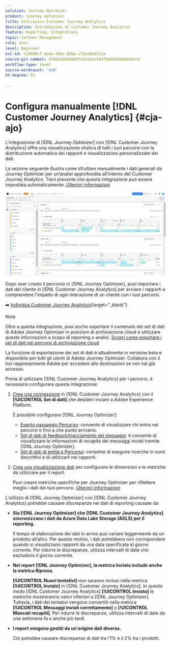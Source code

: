 ```yaml
---
solution: Journey Optimizer
product: journey optimizer
title: Utilizzare Customer Journey Analytics
description: Introduzione al Customer Journey Analytics
feature: Reporting, Integrations
topic: Content Management
role: User
level: Beginner
exl-id: 5349b0cf-da4e-458c-89be-c75a38e4721a
source-git-commit: 47482adb84e05fe41eb1c50479a8b50e00469ec4
workflow-type: tm+mt
source-wordcount: '418'
ht-degree: 6%

---
```


# Configura manualmente [!DNL Customer Journey Analytics] {#cja-ajo}

L&#39;integrazione di [!DNL Journey Optimizer] con [!DNL Customer Journey Analytics] offre una visualizzazione olistica di tutti i tuoi percorsi con la distribuzione automatica dei rapporti e visualizzazioni personalizzate dei dati.

La sezione seguente illustra come sfruttare manualmente i dati generati da Journey Optimizer per un’analisi approfondita all’interno del Customer Journey Analytics. Tieni presente che questa integrazione può essere impostata automaticamente. [Ulteriori informazioni](report-gs-cja.md)

![](assets/cja.png)

Dopo aver creato il percorso in [!DNL Journey Optimizer], puoi importare i dati del cliente in [!DNL Customer Journey Analytics] per avviare i rapporti e comprendere l&#39;impatto di ogni interazione di un cliente con i tuoi percorsi.

➡️ [Individua Customer Journey Analytics](https://experienceleague.adobe.com/it/docs/analytics-platform/using/integrations/ajo#manually-configure-a-data-view-to-be-used-with-journey-optimizer){target="_blank"}

>[!NOTE]
>
>Oltre a questa integrazione, puoi anche esportare il contenuto dei set di dati di Adobe Journey Optimizer in posizioni di archiviazione cloud e utilizzare queste informazioni a scopo di reporting o analisi. [Scopri come esportare i set di dati nei percorsi di archiviazione cloud](../data/export-datasets.md)
>
>La funzione di esportazione dei set di dati è attualmente in versione beta e disponibile per tutti gli utenti di Adobe Journey Optimizer. Collabora con il tuo rappresentante Adobe per accedere alle destinazioni se non hai già accesso.

Prima di utilizzare [!DNL Customer Journey Analytics] per i percorsi, è necessario configurare questa integrazione:

1. [Crea una connessione](https://experienceleague.adobe.com/docs/analytics-platform/using/cja-connections/create-connection.html?lang=it) in [!DNL Customer Journey Analytics] con il **[!UICONTROL Set di dati]** che desideri inviare a Adobe Experience Platform.

   È possibile configurare [!DNL Journey Optimizer]:
   * [Evento passaggio Percorso](../data/datasets-query-examples.md#journey-step-event): consente di visualizzare chi entra nei percorsi e fino a che punto arrivano.
   * [Set di dati di feedback/tracciamento dei messaggi](../data/datasets-query-examples.md#message-feedback-event-dataset): ti consente di visualizzare le informazioni di recapito dei messaggi inviati tramite [!DNL Journey Optimizer].
   * [Set di dati di entità e Percorso](../data/datasets-query-examples.md#entity-dataset): consente di eseguire ricerche in nomi descrittivi e di utilizzarli nei rapporti.

1. [Crea una visualizzazione dati](https://experienceleague.adobe.com/docs/analytics-platform/using/cja-dataviews/create-dataview.html?lang=it) per configurare le dimensioni e le metriche da utilizzare per il report.

   Puoi creare metriche specifiche per Journey Optimizer per riflettere meglio i dati dei tuoi percorsi. [Ulteriori informazioni](https://experienceleague.adobe.com/docs/analytics-platform/using/integrations/ajo.html?lang=it#configure-the-data-view-to-accommodate-journey-optimizer-dimensions-and-metrics)

L&#39;utilizzo di [!DNL Journey Optimizer] con [!DNL Customer Journey Analytics] potrebbe causare discrepanze nei dati di reporting causate da:

* **Sia [!DNL Journey Optimizer] che [!DNL Customer Journey Analytics] sincronizzano i dati da Azure Data Lake Storage (ADLS) per il reporting.**

  Il tempo di elaborazione dei dati in arrivo può variare leggermente da un prodotto all’altro. Per questo motivo, i dati potrebbero non corrispondere quando si visualizzano rapporti da una data specificata al giorno corrente. Per ridurre le discrepanze, utilizza intervalli di date che escludono il giorno corrente.

* **Nei report [!DNL Journey Optimizer], la metrica Inviata include anche la metrica Riprova.**

  **[!UICONTROL Nuovi tentativi]** non saranno inclusi nella metrica **[!UICONTROL Inviato]** in [!DNL Customer Journey Analytics]. In questo modo [!DNL Customer Journey Analytics] **[!UICONTROL Inviato]** le metriche mostreranno valori inferiori a [!DNL Journey Optimizer]. Tuttavia, i dati dei tentativi vengono convertiti nella metrica **[!UICONTROL Messaggi inviati correttamente]** o **[!UICONTROL Mancati recapiti]**.
Per ridurre le discrepanze, utilizza intervalli di date da una settimana fa o anche più tardi.

* **I report vengono gestiti da un&#39;origine dati diversa.**

  Ciò potrebbe causare discrepanze di dati tra l’1% e il 2% tra i prodotti.
